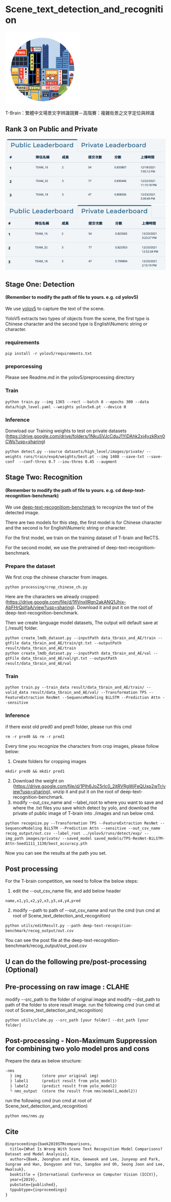 # Scene_text_detection_and_recognition
[![PWC](./image/t-brain_icon.png)](https://tbrain.trendmicro.com.tw/Competitions/Details/19)

T-Brain：繁體中文場景文字辨識競賽－高階賽：複雜街景之文字定位與辨識
## Rank 3 on Public and Private
![Public](./image/Public.png)
![Private](./image/Private.png)

## Stage One: Detection 
#### (Remember to modify the path of file to yours. e.g. cd yolov5)
We use [yolov5](https://github.com/ultralytics/yolov5) to capture the text of the scene.

YoloV5 extracts two types of objects from the scene, the first type is Chinese character and the second type is English\Numeric string or character.

### requirements
```
pip install -r yolov5/requirements.txt
```
### preporcessing

Please see Readme.md in the yolov5/preprocessing directory

### Train 
```
python train.py --img 1365 --rect --batch 8 --epochs 300 --data data/high_level.yaml --weights yolov5x6.pt --device 0
```


### Inference

Donwload our Training weights to test on private datasets (https://drive.google.com/drive/folders/1NkuSVJcCduJ1YiDAhk2xj4yzkRxn0CWs?usp=sharing)
```
python detect.py --source datasets/high_level/images/private/ --weights runs/train/exp4/weights/best.pt --img 1408 --save-txt --save-conf  --conf-thres 0.7 --iou-thres 0.45 --augment
```

## Stage Two: Recognition 
#### (Remember to modify the path of file to yours. e.g. cd deep-text-recognition-benchmark)
We use [deep-text-recognitiom-benchmark](https://github.com/clovaai/deep-text-recognition-benchmark) to recognize the text of the detected image.

There are two models for this step, the first model is for Chinese character and the second is for English\Numeric string or character.

For the first model, we train on the training dataset of T-brain and ReCTS.

For the second model, we use the pretrained of deep-text-recognitiom-benchmark.

### Prepare the dataset 
We first crop the chinese character from images. 
```
python processing/crop_chinese_ch.py 
```
Here are the characters we already cropped: (https://drive.google.com/file/d/1flVnxIIRgn2akANQ1Jhix-AbFHrQpYaA/view?usp=sharing). 
Download it and put it on the root of deep-text-recognition-benchmark.

Then we create language model datasets, The output will default save at [./result] folder.
```
python create_lmdb_dataset.py --inputPath data_tbrain_and_AE/train --gtFile data_tbrain_and_AE/train/gt.txt --outputPath result/data_tbrain_and_AE/train
python create_lmdb_dataset.py --inputPath data_tbrain_and_AE/val --gtFile data_tbrain_and_AE/val/gt.txt --outputPath result/data_tbrain_and_AE/val
```

### Train
```
python train.py --train_data result/data_tbrain_and_AE/train/ --valid_data result/data_tbrain_and_AE/val/ --Transformation TPS --FeatureExtraction ResNet --SequenceModeling BiLSTM --Prediction Attn --sensitive
```

### Inference
if there exist old pred0 and pred1 folder, please run this cmd
```
rm -r pred0 && rm -r pred1
```

Every time you recognize the characters from crop images, please follow below:

1. Create folders for cropping images 
```
mkdir pred0 && mkdir pred1
```
2. Download the weight on (https://drive.google.com/file/d/1PIh6JoZ5rlc0_2itRVRgWjFeQUxp2wTr/view?usp=sharing), unzip it and put it on the root of deep-text-recognition-benchmark.
3. modify --out_csv_name and --label_root to where you want to save and where the .txt files you save which detect by yolo, and download the private of public image of T-brain into ./images and run below cmd.
```
python recognize.py --Transformation TPS --FeatureExtraction ResNet --SequenceModeling BiLSTM --Prediction Attn --sensitive --out_csv_name recog_output/out.csv --label_root ../yolov5/runs/detect/exp/ --img_path images/private/ --saved_model saved_models/TPS-ResNet-BiLSTM-Attn-Seed1111_1130/best_accuracy.pth 
```
Now you can see the results at the path you set.


## Post processing
For the T-brain competition, we need to follow the below steps:

1. edit the --out_csv_name file, and add below header
```
name,x1,y1,x2,y2,x3,y3,x4,y4,pred
```

2. modify --path to path of --out_csv_name and run the cmd (run cmd at root of Scene_text_detection_and_recognition)
```
python utils/editResult.py --path deep-text-recognition-benchmark/recog_output/out.csv
```

You can see the post file at the deep-text-recognition-benchmark/recog_output/out_post.csv


## U can do the following pre/post-processing (Optional)

## Pre-processing on raw image : CLAHE
modify --src_path to the folder of original image and modify --dst_path to path of the folder to store result image. 
run the following cmd (run cmd at root of Scene_text_detection_and_recognition)
```
python utils/clahe.py --src_path [your folder] --dst_path [your folder]
```
## Post-processing - Non-Maximum Suppression for combining two yolo model pros and cons 

Prepare the data as below structure:
```
-nms
  ├ img         (store your original img)
  ├ label1      (predict result from yolo_model1)
  ├ label2      (predict result from yolo_model2)
  └ nms_output  (store the result from nms(model1,model2))
```
run the following cmd (run cmd at root of Scene_text_detection_and_recognition)
```
python nms/nms.py
```

## Cite

```
@inproceedings{baek2019STRcomparisons,
  title={What Is Wrong With Scene Text Recognition Model Comparisons? Dataset and Model Analysis},
  author={Baek, Jeonghun and Kim, Geewook and Lee, Junyeop and Park, Sungrae and Han, Dongyoon and Yun, Sangdoo and Oh, Seong Joon and Lee, Hwalsuk},
  booktitle = {International Conference on Computer Vision (ICCV)},
  year={2019},
  pubstate={published},
  tppubtype={inproceedings}
}
```
